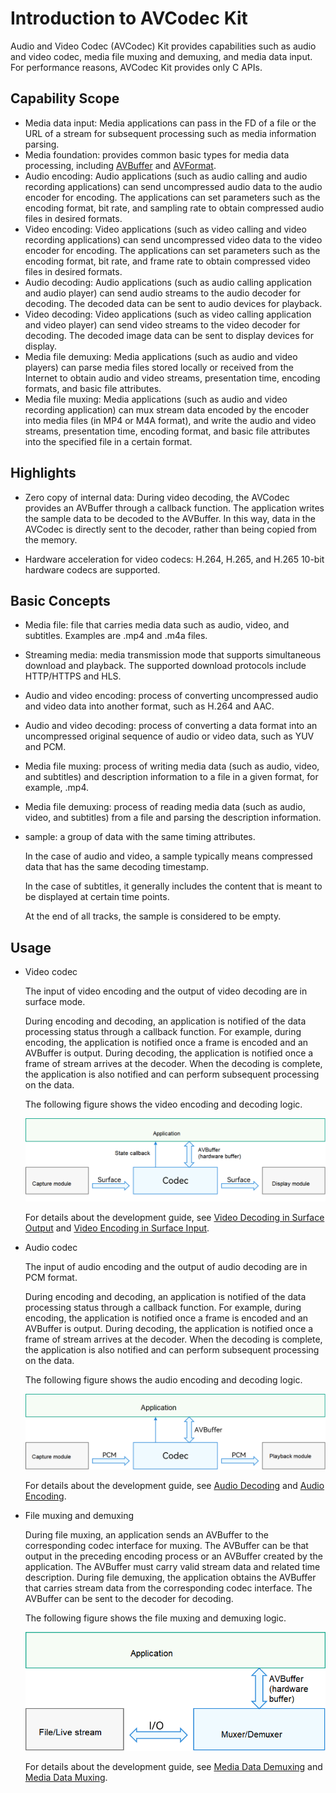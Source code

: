 # Introduction to AVCodec Kit
Audio and Video Codec (AVCodec) Kit provides capabilities such as audio and video codec, media file muxing and demuxing, and media data input.
For performance reasons, AVCodec Kit provides only C APIs.

## Capability Scope
- Media data input: Media applications can pass in the FD of a file or the URL of a stream for subsequent processing such as media information parsing.
- Media foundation: provides common basic types for media data processing, including [AVBuffer](../../reference/apis-avcodec-kit/native__avbuffer_8h.md) and [AVFormat](../../reference/apis-avcodec-kit/native__avformat_8h.md).
- Audio encoding: Audio applications (such as audio calling and audio recording applications) can send uncompressed audio data to the audio encoder for encoding. The applications can set parameters such as the encoding format, bit rate, and sampling rate to obtain compressed audio files in desired formats.
- Video encoding: Video applications (such as video calling and video recording applications) can send uncompressed video data to the video encoder for encoding. The applications can set parameters such as the encoding format, bit rate, and frame rate to obtain compressed video files in desired formats.
- Audio decoding: Audio applications (such as audio calling application and audio player) can send audio streams to the audio decoder for decoding. The decoded data can be sent to audio devices for playback.
- Video decoding: Video applications (such as video calling application and video player) can send video streams to the video decoder for decoding. The decoded image data can be sent to display devices for display.
- Media file demuxing: Media applications (such as audio and video players) can parse media files stored locally or received from the Internet to obtain audio and video streams, presentation time, encoding formats, and basic file attributes.
- Media file muxing: Media applications (such as audio and video recording application) can mux stream data encoded by the encoder into media files (in MP4 or M4A format), and write the audio and video streams, presentation time, encoding format, and basic file attributes into the specified file in a certain format.

## Highlights
- Zero copy of internal data: During video decoding, the AVCodec provides an AVBuffer through a callback function. The application writes the sample data to be decoded to the AVBuffer. In this way, data in the AVCodec is directly sent to the decoder, rather than being copied from the memory.

- Hardware acceleration for video codecs: H.264, H.265, and H.265 10-bit hardware codecs are supported.

## Basic Concepts
- Media file: file that carries media data such as audio, video, and subtitles. Examples are .mp4 and .m4a files.
- Streaming media: media transmission mode that supports simultaneous download and playback. The supported download protocols include HTTP/HTTPS and HLS.
- Audio and video encoding: process of converting uncompressed audio and video data into another format, such as H.264 and AAC.
- Audio and video decoding: process of converting a data format into an uncompressed original sequence of audio or video data, such as YUV and PCM.
- Media file muxing: process of writing media data (such as audio, video, and subtitles) and description information to a file in a given format, for example, .mp4.
- Media file demuxing: process of reading media data (such as audio, video, and subtitles) from a file and parsing the description information.
- sample: a group of data with the same timing attributes.

  In the case of audio and video, a sample typically means compressed data that has the same decoding timestamp.

  In the case of subtitles, it generally includes the content that is meant to be displayed at certain time points.

  At the end of all tracks, the sample is considered to be empty.

## Usage
- Video codec

  The input of video encoding and the output of video decoding are in surface mode.

  During encoding and decoding, an application is notified of the data processing status through a callback function. For example, during encoding, the application is notified once a frame is encoded and an AVBuffer is output. During decoding, the application is notified once a frame of stream arrives at the decoder. When the decoding is complete, the application is also notified and can perform subsequent processing on the data.

  The following figure shows the video encoding and decoding logic.
  
  ![](figures/avcodec-vcodec-logic.png)

  For details about the development guide, see [Video Decoding in Surface Output](video-decoding.md#surface-output) and [Video Encoding in Surface Input](video-encoding.md#surface-input).

- Audio codec

  The input of audio encoding and the output of audio decoding are in PCM format.

  During encoding and decoding, an application is notified of the data processing status through a callback function. For example, during encoding, the application is notified once a frame is encoded and an AVBuffer is output. During decoding, the application is notified once a frame of stream arrives at the decoder. When the decoding is complete, the application is also notified and can perform subsequent processing on the data.

  The following figure shows the audio encoding and decoding logic.

  ![](figures/avcodec-acodec-logic.png)

  For details about the development guide, see [Audio Decoding](audio-decoding.md) and [Audio Encoding](audio-encoding.md).


- File muxing and demuxing

  During file muxing, an application sends an AVBuffer to the corresponding codec interface for muxing. The AVBuffer can be that output in the preceding encoding process or an AVBuffer created by the application. The AVBuffer must carry valid stream data and related time description.
  During file demuxing, the application obtains the AVBuffer that carries stream data from the corresponding codec interface. The AVBuffer can be sent to the decoder for decoding.

  The following figure shows the file muxing and demuxing logic.

  ![](figures/avcodec-muxer-demuxer-logic.png)

  For details about the development guide, see [Media Data Demuxing](audio-video-demuxer.md) and [Media Data Muxing](audio-video-muxer.md).
